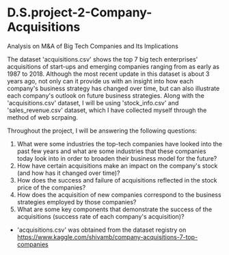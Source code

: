 # D.S.project-2-Company-Acquisitions
Analysis on M&amp;A of Big Tech Companies and Its Implications

The dataset 'acquisitions.csv' shows the top 7 big tech enterprises' acquisitions of start-ups and emerging companies ranging from as early as 1987 to 2018. Although the most recent update in this dataset is about 3 years ago, not only can it provide us with an insight into how each company's business strategy has changed over time, but can also illustrate each company's outlook on future business strategies. Along with the 'acquisitions.csv' dataset, I will be using 'stock_info.csv' and 'sales_revenue.csv' dataset, which I have collected myself through the method of web scrpaing. 

Throughout the project, I will be answering the following questions:
1. What were some industries the top-tech companies have looked into the past few years and what are some industries that these companies today look into in order to broaden their business model for the future?
2. How have certain acquisitions make an impact on the company's stock (and how has it changed over time)?
3. How does the success and failure of acquisitions reflected in the stock price of the companies?
4. How does the acquisition of new companies correspond to the business strategies employed by those companies?
5. What are some key components that demonstrate the success of the acquisitions (success rate of each company's acquisition)?


- 'acquisitions.csv' was obtained from the dataset registry on https://www.kaggle.com/shivamb/company-acquisitions-7-top-companies
